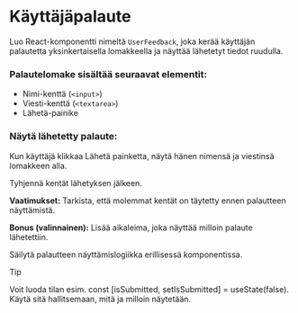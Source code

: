 # Käyttäjäpalaute
Luo React-komponentti nimeltä `UserFeedback`, joka kerää käyttäjän palautetta yksinkertaisella lomakkeella ja näyttää lähetetyt tiedot ruudulla.

### Palaute­lomake sisältää seuraavat elementit:
- Nimi-kenttä (`<input>`)
- Viesti-kenttä (`<textarea>`)
- Lähetä-painike

### Näytä lähetetty palaute:
Kun käyttäjä klikkaa Lähetä painketta, näytä hänen nimensä ja viestinsä lomakkeen alla.

Tyhjennä kentät lähetyksen jälkeen.

**Vaatimukset:**
Tarkista, että molemmat kentät on täytetty ennen palautteen näyttämistä.

**Bonus (valinnainen):**
Lisää aikaleima, joka näyttää milloin palaute lähetettiin.

Säilytä palautteen näyttämislogiikka erillisessä komponentissa.

> [!TIP]
> Voit luoda tilan esim. const [isSubmitted, setIsSubmitted] = useState(false). Käytä sitä hallitsemaan, mitä ja milloin näytetään.

